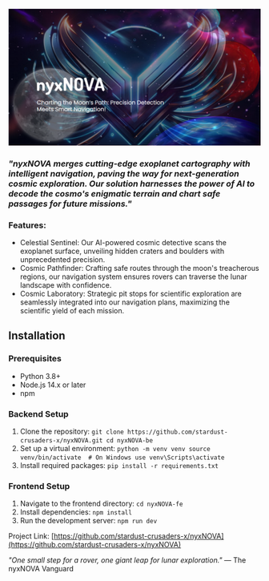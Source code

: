 ![nyxNOVA Logo](nyxNOVA-fe/Landing-webpage/nyxNova-main/public/thumbnail.png)

### *"nyxNOVA merges cutting-edge exoplanet cartography with intelligent navigation, paving the way for next-generation cosmic exploration. Our solution harnesses the power of AI to decode the cosmo's enigmatic terrain and chart safe passages for future missions."*

### Features:

 - Celestial Sentinel: Our AI-powered cosmic detective scans the exoplanet surface, unveiling hidden craters and boulders with unprecedented precision.
 - Cosmic Pathfinder: Crafting safe routes through the moon's treacherous regions, our navigation system ensures rovers can traverse the lunar landscape with confidence.
 - Cosmic Laboratory: Strategic pit stops for scientific exploration are seamlessly integrated into our navigation plans, maximizing the scientific yield of each mission.

## Installation

### Prerequisites

- Python 3.8+
- Node.js 14.x or later
- npm

### Backend Setup

1. Clone the repository:
   `git clone https://github.com/stardust-crusaders-x/nyxNOVA.git
      cd nyxNOVA-be`
2. Set up a virtual environment:
   `python -m venv venv
source venv/bin/activate  # On Windows use venv\Scripts\activate`
3. Install required packages:
   `pip install -r requirements.txt`
### Frontend Setup

1. Navigate to the frontend directory:
   `cd nyxNOVA-fe`
2. Install dependencies:
  `npm install`
3. Run the development server:
   `npm run dev`

Project Link: [https://github.com/stardust-crusaders-x/nyxNOVA](https://github.com/stardust-crusaders-x/nyxNOVA)

*"One small step for a rover, one giant leap for lunar exploration."* 
— The nyxNOVA Vanguard

